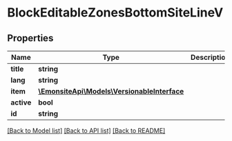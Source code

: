 # BlockEditableZonesBottomSiteLineV

## Properties
Name | Type | Description | Notes
------------ | ------------- | ------------- | -------------
**title** | **string** |  | [optional] 
**lang** | **string** |  | [optional] 
**item** | [**\EmonsiteApi\Models\VersionableInterface**](VersionableInterface.md) |  | [optional] 
**active** | **bool** |  | [optional] 
**id** | **string** |  | [optional] 

[[Back to Model list]](../../README.md#documentation-for-models) [[Back to API list]](../../README.md#documentation-for-api-endpoints) [[Back to README]](../../README.md)

